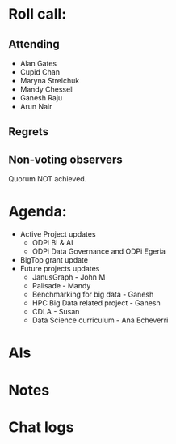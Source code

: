 # Roll call:

## Attending
* Alan Gates
* Cupid Chan
* Maryna Strelchuk
* Mandy Chessell
* Ganesh Raju
* Arun Nair

## Regrets

## Non-voting observers

Quorum NOT achieved.

# Agenda:

* Active Project updates
  * ODPi BI & AI
  * ODPi Data Governance and ODPi Egeria
* BigTop grant update
* Future projects updates
  * JanusGraph - John M
  * Palisade - Mandy
  * Benchmarking for big data - Ganesh
  * HPC Big Data related project - Ganesh
  * CDLA - Susan
  * Data Science curriculum - Ana Echeverri

# AIs

# Notes

# Chat logs
